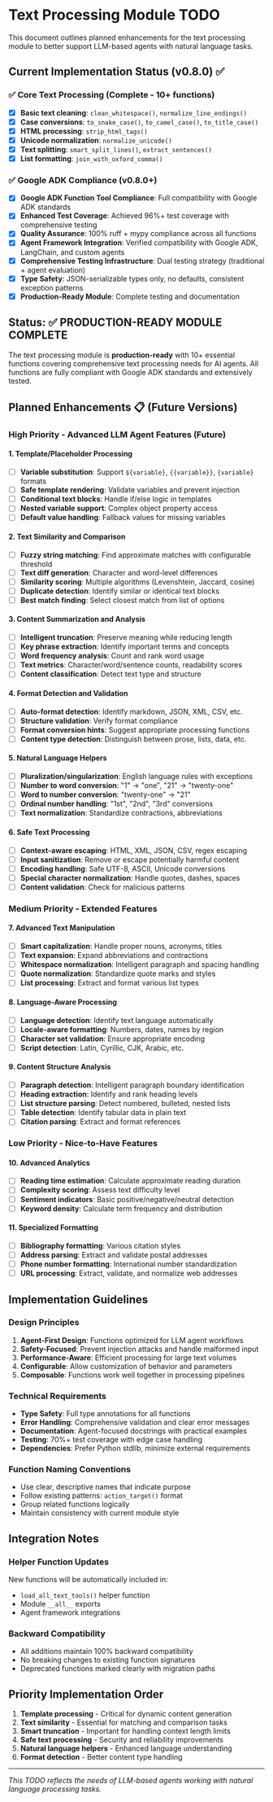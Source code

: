 # Text Processing Module TODO

This document outlines planned enhancements for the text processing module to better support LLM-based agents with natural language tasks.

## Current Implementation Status (v0.8.0) ✅

### ✅ Core Text Processing (Complete - 10+ functions)
- [x] **Basic text cleaning**: `clean_whitespace()`, `normalize_line_endings()`
- [x] **Case conversions**: `to_snake_case()`, `to_camel_case()`, `to_title_case()`
- [x] **HTML processing**: `strip_html_tags()`
- [x] **Unicode normalization**: `normalize_unicode()`
- [x] **Text splitting**: `smart_split_lines()`, `extract_sentences()`
- [x] **List formatting**: `join_with_oxford_comma()`

### ✅ Google ADK Compliance (v0.8.0+)
- [x] **Google ADK Function Tool Compliance**: Full compatibility with Google ADK standards
- [x] **Enhanced Test Coverage**: Achieved 96%+ test coverage with comprehensive testing
- [x] **Quality Assurance**: 100% ruff + mypy compliance across all functions
- [x] **Agent Framework Integration**: Verified compatibility with Google ADK, LangChain, and custom agents
- [x] **Comprehensive Testing Infrastructure**: Dual testing strategy (traditional + agent evaluation)
- [x] **Type Safety**: JSON-serializable types only, no defaults, consistent exception patterns
- [x] **Production-Ready Module**: Complete testing and documentation

## Status: ✅ PRODUCTION-READY MODULE COMPLETE

The text processing module is **production-ready** with 10+ essential functions covering comprehensive text processing needs for AI agents. All functions are fully compliant with Google ADK standards and extensively tested.

## Planned Enhancements 📋 (Future Versions)

### High Priority - Advanced LLM Agent Features (Future)

#### 1. Template/Placeholder Processing
- [ ] **Variable substitution**: Support `${variable}`, `{{variable}}`, `{variable}` formats
- [ ] **Safe template rendering**: Validate variables and prevent injection
- [ ] **Conditional text blocks**: Handle if/else logic in templates
- [ ] **Nested variable support**: Complex object property access
- [ ] **Default value handling**: Fallback values for missing variables

#### 2. Text Similarity and Comparison
- [ ] **Fuzzy string matching**: Find approximate matches with configurable threshold
- [ ] **Text diff generation**: Character and word-level differences
- [ ] **Similarity scoring**: Multiple algorithms (Levenshtein, Jaccard, cosine)
- [ ] **Duplicate detection**: Identify similar or identical text blocks
- [ ] **Best match finding**: Select closest match from list of options

#### 3. Content Summarization and Analysis
- [ ] **Intelligent truncation**: Preserve meaning while reducing length
- [ ] **Key phrase extraction**: Identify important terms and concepts
- [ ] **Word frequency analysis**: Count and rank word usage
- [ ] **Text metrics**: Character/word/sentence counts, readability scores
- [ ] **Content classification**: Detect text type and structure

#### 4. Format Detection and Validation
- [ ] **Auto-format detection**: Identify markdown, JSON, XML, CSV, etc.
- [ ] **Structure validation**: Verify format compliance
- [ ] **Format conversion hints**: Suggest appropriate processing functions
- [ ] **Content type detection**: Distinguish between prose, lists, data, etc.

#### 5. Natural Language Helpers
- [ ] **Pluralization/singularization**: English language rules with exceptions
- [ ] **Number to word conversion**: "1" → "one", "21" → "twenty-one"
- [ ] **Word to number conversion**: "twenty-one" → "21"
- [ ] **Ordinal number handling**: "1st", "2nd", "3rd" conversions
- [ ] **Text normalization**: Standardize contractions, abbreviations

#### 6. Safe Text Processing
- [ ] **Context-aware escaping**: HTML, XML, JSON, CSV, regex escaping
- [ ] **Input sanitization**: Remove or escape potentially harmful content
- [ ] **Encoding handling**: Safe UTF-8, ASCII, Unicode conversions
- [ ] **Special character normalization**: Handle quotes, dashes, spaces
- [ ] **Content validation**: Check for malicious patterns

### Medium Priority - Extended Features

#### 7. Advanced Text Manipulation
- [ ] **Smart capitalization**: Handle proper nouns, acronyms, titles
- [ ] **Text expansion**: Expand abbreviations and contractions
- [ ] **Whitespace normalization**: Intelligent paragraph and spacing handling
- [ ] **Quote normalization**: Standardize quote marks and styles
- [ ] **List processing**: Extract and format various list types

#### 8. Language-Aware Processing
- [ ] **Language detection**: Identify text language automatically
- [ ] **Locale-aware formatting**: Numbers, dates, names by region
- [ ] **Character set validation**: Ensure appropriate encoding
- [ ] **Script detection**: Latin, Cyrillic, CJK, Arabic, etc.

#### 9. Content Structure Analysis
- [ ] **Paragraph detection**: Intelligent paragraph boundary identification
- [ ] **Heading extraction**: Identify and rank heading levels
- [ ] **List structure parsing**: Detect numbered, bulleted, nested lists
- [ ] **Table detection**: Identify tabular data in plain text
- [ ] **Citation parsing**: Extract and format references

### Low Priority - Nice-to-Have Features

#### 10. Advanced Analytics
- [ ] **Reading time estimation**: Calculate approximate reading duration
- [ ] **Complexity scoring**: Assess text difficulty level
- [ ] **Sentiment indicators**: Basic positive/negative/neutral detection
- [ ] **Keyword density**: Calculate term frequency and distribution

#### 11. Specialized Formatting
- [ ] **Bibliography formatting**: Various citation styles
- [ ] **Address parsing**: Extract and validate postal addresses
- [ ] **Phone number formatting**: International number standardization
- [ ] **URL processing**: Extract, validate, and normalize web addresses

## Implementation Guidelines

### Design Principles
1. **Agent-First Design**: Functions optimized for LLM agent workflows
2. **Safety-Focused**: Prevent injection attacks and handle malformed input
3. **Performance-Aware**: Efficient processing for large text volumes
4. **Configurable**: Allow customization of behavior and parameters
5. **Composable**: Functions work well together in processing pipelines

### Technical Requirements
- **Type Safety**: Full type annotations for all functions
- **Error Handling**: Comprehensive validation and clear error messages
- **Documentation**: Agent-focused docstrings with practical examples
- **Testing**: 70%+ test coverage with edge case handling
- **Dependencies**: Prefer Python stdlib, minimize external requirements

### Function Naming Conventions
- Use clear, descriptive names that indicate purpose
- Follow existing patterns: `action_target()` format
- Group related functions logically
- Maintain consistency with current module style

## Integration Notes

### Helper Function Updates
New functions will be automatically included in:
- `load_all_text_tools()` helper function
- Module `__all__` exports
- Agent framework integrations

### Backward Compatibility
- All additions maintain 100% backward compatibility
- No breaking changes to existing function signatures
- Deprecated functions marked clearly with migration paths

## Priority Implementation Order

1. **Template processing** - Critical for dynamic content generation
2. **Text similarity** - Essential for matching and comparison tasks
3. **Smart truncation** - Important for handling context length limits
4. **Safe text processing** - Security and reliability improvements
5. **Natural language helpers** - Enhanced language understanding
6. **Format detection** - Better content type handling

---

*This TODO reflects the needs of LLM-based agents working with natural language processing tasks.*